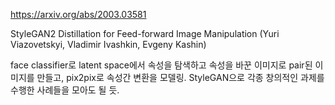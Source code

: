 https://arxiv.org/abs/2003.03581

StyleGAN2 Distillation for Feed-forward Image Manipulation (Yuri Viazovetskyi, Vladimir Ivashkin, Evgeny Kashin)

face classifier로 latent space에서 속성을 탐색하고 속성을 바꾼 이미지로 pair된 이미지를 만들고, pix2pix로 속성간 변환을 모델링. StyleGAN으로 각종 창의적인 과제를 수행한 사례들을 모아도 될 듯.